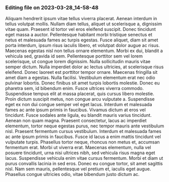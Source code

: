 

### Editing file on 2023-03-28_14-58-48

Aliquam hendrerit ipsum vitae tellus viverra placerat. Aenean interdum in tellus volutpat mollis. Nullam diam tellus, aliquet ut scelerisque a, dignissim vitae quam. Praesent id tortor vel eros eleifend suscipit. Donec tincidunt eget massa a auctor. Pellentesque habitant morbi tristique senectus et netus et malesuada fames ac turpis egestas. Fusce aliquet, diam sit amet porta interdum, ipsum risus iaculis libero, et volutpat dolor augue ac risus. Maecenas egestas nisl non tellus ornare elementum. Morbi ex dui, blandit a vehicula sed, gravida id sem. Pellentesque porttitor sem vel lorem scelerisque, ut congue lorem dignissim. Nulla sollicitudin mauris vitae semper dictum. Nulla imperdiet dolor ac lectus ultricies, at scelerisque risus eleifend. Donec laoreet est porttitor tempor ornare. Maecenas fringilla sit amet diam a egestas. Nulla facilisi.
Vestibulum elementum erat nec odio pulvinar lobortis. Donec finibus sit amet turpis lobortis molestie. Donec eu pharetra sem, id bibendum enim. Fusce ultrices viverra commodo. Suspendisse tempus elit at massa placerat, quis cursus libero molestie. Proin dictum suscipit metus, non congue arcu vulputate a. Suspendisse eget ex non dui congue semper vel eget lacus. Interdum et malesuada fames ac ante ipsum primis in faucibus.
Vivamus dictum at eros vel tincidunt. Fusce sodales ante ligula, eu blandit mauris varius tincidunt. Aenean non quam magna. Praesent consectetur, lacus ac imperdiet elementum, tortor neque egestas purus, nec tempor mauris ante vestibulum nisl. Praesent fermentum cursus vestibulum. Interdum et malesuada fames ac ante ipsum primis in faucibus. Fusce id lacus a enim mattis tincidunt vel vulputate turpis. Phasellus tortor neque, rhoncus non metus et, accumsan fermentum erat. Morbi ut viverra erat. Maecenas elementum, nulla vel posuere tincidunt, urna nisi ultrices nibh, sed vehicula risus magna eget lacus. Suspendisse vehicula enim vitae cursus fermentum. Morbi et diam ut purus convallis lacinia in sed eros. Donec eu congue tortor, sit amet sagittis nisl. Nam sem mauris, pellentesque vel pretium et, iaculis eget augue. Phasellus congue ultricies odio, vitae bibendum justo dictum ac.


